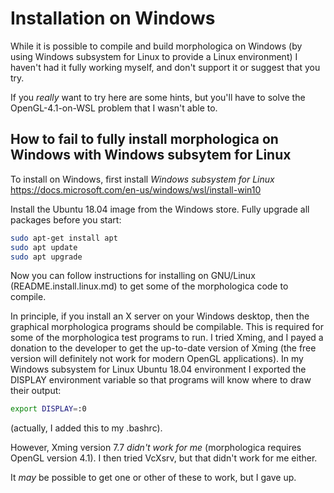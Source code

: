 # Installation on Windows

While it is possible to compile and build morphologica on Windows (by
using Windows subsystem for Linux to provide a Linux environment) I
haven't had it fully working myself, and don't support it or suggest
that you try.

If you *really* want to try here are some hints, but you'll have to
solve the OpenGL-4.1-on-WSL problem that I wasn't able to.

## How to fail to fully install morphologica on Windows with Windows subsytem for Linux

To install on Windows, first install *Windows subsystem for Linux*
https://docs.microsoft.com/en-us/windows/wsl/install-win10

Install the Ubuntu 18.04 image from the Windows store. Fully upgrade
all packages before you start:

```sh
sudo apt-get install apt
sudo apt update
sudo apt upgrade
```

Now you can follow instructions for installing on GNU/Linux
(README.install.linux.md) to get some of the morphologica code to
compile.

In principle, if you install an X server on your Windows desktop, then
the graphical morphologica programs should be compilable. This is
required for some of the morphologica test programs to run. I tried
Xming, and I payed a donation to the developer to get the up-to-date
version of Xming (the free version will definitely not work for modern
OpenGL applications). In my Windows subsystem for Linux Ubuntu 18.04
environment I exported the DISPLAY environment variable so that
programs will know where to draw their output:

```sh
export DISPLAY=:0
```
(actually, I added this to my .bashrc).

However, Xming version 7.7 *didn't work for me* (morphologica requires
OpenGL version 4.1). I then tried VcXsrv, but that didn't work for me
either.

It *may* be possible to get one or other of these to work, but I gave up.
